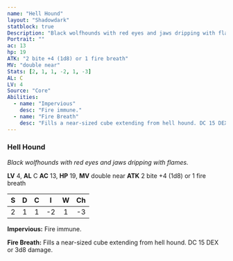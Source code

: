 ```yaml
---
name: "Hell Hound"
layout: "Shadowdark"
statblock: true
Description: "Black wolfhounds with red eyes and jaws dripping with flames."
Portrait: ""
ac: 13
hp: 19
ATK: "2 bite +4 (1d8) or 1 fire breath"
MV: "double near"
Stats: [2, 1, 1, -2, 1, -3]
AL: C
LV: 4
Source: "Core"
Abilities:
  - name: "Impervious"
    desc: "Fire immune."
  - name: "Fire Breath"
    desc: "Fills a near-sized cube extending from hell hound. DC 15 DEX or 3d8 damage."
---
```


### Hell Hound

_Black wolfhounds with red eyes and jaws dripping with flames._

**LV** 4, **AL** C
**AC** 13, **HP** 19, **MV** double near
**ATK** 2 bite +4 (1d8) or 1 fire breath

|  S  |  D  |  C  |  I  |  W  |  Ch  |
|:---:|:---:|:---:|:---:|:---:|:----:|
| 2 | 1 | 1 | -2 | 1 | -3 |

**Impervious:** Fire immune.

**Fire Breath:** Fills a near-sized cube extending from hell hound. DC 15 DEX or 3d8 damage.

